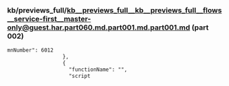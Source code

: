 ### kb/previews_full/kb__previews_full__kb__previews_full__flows__service-first__master-only@guest.har.part060.md.part001.md.part001.md (part 002)

```md
mnNumber": 6012
                  },
                  {
                    "functionName": "",
                    "script
```

```

